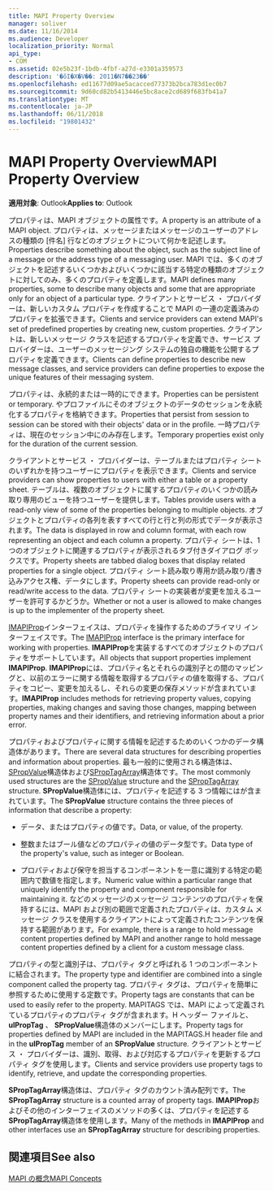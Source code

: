 ```yaml
---
title: MAPI Property Overview
manager: soliver
ms.date: 11/16/2014
ms.audience: Developer
localization_priority: Normal
api_type:
- COM
ms.assetid: 02e5b23f-1bdb-4fbf-a27d-e3301a359573
description: '�ŏI�X�V��: 2011�N7��23��'
ms.openlocfilehash: ed11677d09ae5acacced77373b2bca783d1ec0b7
ms.sourcegitcommit: 9d60cd82b5413446e5bc8ace2cd689f683fb41a7
ms.translationtype: MT
ms.contentlocale: ja-JP
ms.lasthandoff: 06/11/2018
ms.locfileid: "19801432"
---
```

# <a name="mapi-property-overview"></a><span data-ttu-id="64627-103">MAPI Property Overview</span><span class="sxs-lookup"><span data-stu-id="64627-103">MAPI Property Overview</span></span>

  
  
<span data-ttu-id="64627-104">**適用対象**: Outlook</span><span class="sxs-lookup"><span data-stu-id="64627-104">**Applies to**: Outlook</span></span> 
  
<span data-ttu-id="64627-105">プロパティは、MAPI オブジェクトの属性です。</span><span class="sxs-lookup"><span data-stu-id="64627-105">A property is an attribute of a MAPI object.</span></span> <span data-ttu-id="64627-106">プロパティは、メッセージまたはメッセージのユーザーのアドレスの種類の [件名] 行などのオブジェクトについて何かを記述します。</span><span class="sxs-lookup"><span data-stu-id="64627-106">Properties describe something about the object, such as the subject line of a message or the address type of a messaging user.</span></span> <span data-ttu-id="64627-107">MAPI では、多くのオブジェクトを記述するいくつかおよびいくつかに該当する特定の種類のオブジェクトに対してのみ、多くのプロパティを定義します。</span><span class="sxs-lookup"><span data-stu-id="64627-107">MAPI defines many properties, some to describe many objects and some that are appropriate only for an object of a particular type.</span></span> <span data-ttu-id="64627-108">クライアントとサービス ・ プロバイダーは、新しいカスタム プロパティを作成することで MAPI の一連の定義済みのプロパティを拡張できます。</span><span class="sxs-lookup"><span data-stu-id="64627-108">Clients and service providers can extend MAPI's set of predefined properties by creating new, custom properties.</span></span> <span data-ttu-id="64627-109">クライアントは、新しいメッセージ クラスを記述するプロパティを定義でき、サービス プロバイダーは、ユーザーのメッセージング システムの独自の機能を公開するプロパティを定義できます。</span><span class="sxs-lookup"><span data-stu-id="64627-109">Clients can define properties to describe new message classes, and service providers can define properties to expose the unique features of their messaging system.</span></span>
  
<span data-ttu-id="64627-110">プロパティは、永続的または一時的にできます。</span><span class="sxs-lookup"><span data-stu-id="64627-110">Properties can be persistent or temporary.</span></span> <span data-ttu-id="64627-111">やプロファイルにそのオブジェクトのデータのセッションを永続化するプロパティを格納できます。</span><span class="sxs-lookup"><span data-stu-id="64627-111">Properties that persist from session to session can be stored with their objects' data or in the profile.</span></span> <span data-ttu-id="64627-112">一時プロパティは、現在のセッション中にのみ存在します。</span><span class="sxs-lookup"><span data-stu-id="64627-112">Temporary properties exist only for the duration of the current session.</span></span> 
  
<span data-ttu-id="64627-113">クライアントとサービス ・ プロバイダーは、テーブルまたはプロパティ シートのいずれかを持つユーザーにプロパティを表示できます。</span><span class="sxs-lookup"><span data-stu-id="64627-113">Clients and service providers can show properties to users with either a table or a property sheet.</span></span> <span data-ttu-id="64627-114">テーブルは、複数のオブジェクトに属するプロパティのいくつかの読み取り専用のビューを持つユーザーを提供します。</span><span class="sxs-lookup"><span data-stu-id="64627-114">Tables provide users with a read-only view of some of the properties belonging to multiple objects.</span></span> <span data-ttu-id="64627-115">オブジェクトとプロパティの各列を表すすべての行と行と列の形式でデータが表示されます。</span><span class="sxs-lookup"><span data-stu-id="64627-115">The data is displayed in row and column format, with each row representing an object and each column a property.</span></span> <span data-ttu-id="64627-116">プロパティ シートは、1 つのオブジェクトに関連するプロパティが表示されるタブ付きダイアログ ボックスです。</span><span class="sxs-lookup"><span data-stu-id="64627-116">Property sheets are tabbed dialog boxes that display related properties for a single object.</span></span> <span data-ttu-id="64627-117">プロパティ シート読み取り専用か読み取り/書き込みアクセス権、データにします。</span><span class="sxs-lookup"><span data-stu-id="64627-117">Property sheets can provide read-only or read/write access to the data.</span></span> <span data-ttu-id="64627-118">プロパティ シートの実装者が変更を加えるユーザーを許可するかどうか。</span><span class="sxs-lookup"><span data-stu-id="64627-118">Whether or not a user is allowed to make changes is up to the implementer of the property sheet.</span></span>
  
<span data-ttu-id="64627-119">[IMAPIProp](imapipropiunknown.md)インターフェイスは、プロパティを操作するためのプライマリ インターフェイスです。</span><span class="sxs-lookup"><span data-stu-id="64627-119">The [IMAPIProp](imapipropiunknown.md) interface is the primary interface for working with properties.</span></span> <span data-ttu-id="64627-120">**IMAPIProp**を実装するすべてのオブジェクトのプロパティをサポートしています。</span><span class="sxs-lookup"><span data-stu-id="64627-120">All objects that support properties implement **IMAPIProp**.</span></span> <span data-ttu-id="64627-121">**IMAPIProp**には、プロパティ名とそれらの識別子との間のマッピングと、以前のエラーに関する情報を取得するプロパティの値を取得する、プロパティをコピー、変更を加えるし、それらの変更の保存メソッドが含まれています。</span><span class="sxs-lookup"><span data-stu-id="64627-121">**IMAPIProp** includes methods for retrieving property values, copying properties, making changes and saving those changes, mapping between property names and their identifiers, and retrieving information about a prior error.</span></span> 
  
<span data-ttu-id="64627-122">プロパティおよびプロパティに関する情報を記述するためのいくつかのデータ構造体があります。</span><span class="sxs-lookup"><span data-stu-id="64627-122">There are several data structures for describing properties and information about properties.</span></span> <span data-ttu-id="64627-123">最も一般的に使用される構造体は、 [SPropValue](spropvalue.md)構造体および[SPropTagArray](sproptagarray.md)構造体です。</span><span class="sxs-lookup"><span data-stu-id="64627-123">The most commonly used structures are the [SPropValue](spropvalue.md) structure and the [SPropTagArray](sproptagarray.md) structure.</span></span> <span data-ttu-id="64627-124">**SPropValue**構造体には、プロパティを記述する 3 つ情報にはが含まれています。</span><span class="sxs-lookup"><span data-stu-id="64627-124">The **SPropValue** structure contains the three pieces of information that describe a property:</span></span> 
  
- <span data-ttu-id="64627-125">データ、またはプロパティの値です。</span><span class="sxs-lookup"><span data-stu-id="64627-125">Data, or value, of the property.</span></span>
    
- <span data-ttu-id="64627-126">整数またはブール値などのプロパティの値のデータ型です。</span><span class="sxs-lookup"><span data-stu-id="64627-126">Data type of the property's value, such as integer or Boolean.</span></span> 
    
- <span data-ttu-id="64627-127">プロパティおよび保守を担当するコンポーネントを一意に識別する特定の範囲内で数値を指定します。</span><span class="sxs-lookup"><span data-stu-id="64627-127">Numeric value within a particular range that uniquely identify the property and component responsible for maintaining it.</span></span> <span data-ttu-id="64627-128">などのメッセージのメッセージ コンテンツのプロパティを保持するには、MAPI および別の範囲で定義されたプロパティは、カスタム メッセージ クラスを使用するクライアントによって定義されたコンテンツを保持する範囲があります。</span><span class="sxs-lookup"><span data-stu-id="64627-128">For example, there is a range to hold message content properties defined by MAPI and another range to hold message content properties defined by a client for a custom message class.</span></span> 
    
<span data-ttu-id="64627-129">プロパティの型と識別子は、プロパティ タグと呼ばれる 1 つのコンポーネントに結合されます。</span><span class="sxs-lookup"><span data-stu-id="64627-129">The property type and identifier are combined into a single component called the property tag.</span></span> <span data-ttu-id="64627-130">プロパティ タグは、プロパティを簡単に参照するために使用する定数です。</span><span class="sxs-lookup"><span data-stu-id="64627-130">Property tags are constants that can be used to easily refer to the property.</span></span> <span data-ttu-id="64627-131">MAPITAGS では、MAPI によって定義されているプロパティのプロパティ タグが含まれます。H ヘッダー ファイルと、 **ulPropTag** 、 **SPropValue**構造体のメンバーにします。</span><span class="sxs-lookup"><span data-stu-id="64627-131">Property tags for properties defined by MAPI are included in the MAPITAGS.H header file and in the **ulPropTag** member of an **SPropValue** structure.</span></span> <span data-ttu-id="64627-132">クライアントとサービス ・ プロバイダーは、識別、取得、および対応するプロパティを更新するプロパティ タグを使用します。</span><span class="sxs-lookup"><span data-stu-id="64627-132">Clients and service providers use property tags to identify, retrieve, and update the corresponding properties.</span></span> 
  
<span data-ttu-id="64627-133">**SPropTagArray**構造体は、プロパティ タグのカウント済み配列です。</span><span class="sxs-lookup"><span data-stu-id="64627-133">The **SPropTagArray** structure is a counted array of property tags.</span></span> <span data-ttu-id="64627-134">**IMAPIProp**およびその他のインターフェイスのメソッドの多くは、プロパティを記述する**SPropTagArray**構造体を使用します。</span><span class="sxs-lookup"><span data-stu-id="64627-134">Many of the methods in **IMAPIProp** and other interfaces use an **SPropTagArray** structure for describing properties.</span></span> 
  
## <a name="see-also"></a><span data-ttu-id="64627-135">関連項目</span><span class="sxs-lookup"><span data-stu-id="64627-135">See also</span></span>



[<span data-ttu-id="64627-136">MAPI の概念</span><span class="sxs-lookup"><span data-stu-id="64627-136">MAPI Concepts</span></span>](mapi-concepts.md)

